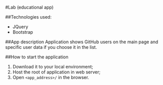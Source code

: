 #Lab (educational app)

##Technologies used:
- JQuery
- Bootstrap
  
##App description
Application shows GitHub users on the main page and specific user data if you choose it in the list.

##How to start the application

1. Download it to your local environment;
4. Host the root of application in web server;
5. Open `<app_address>/` in the browser.
